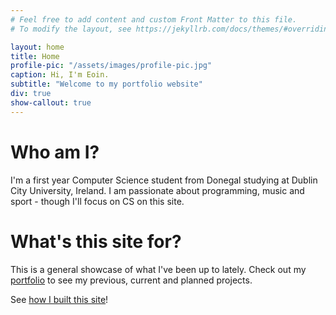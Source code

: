 ```yaml
---
# Feel free to add content and custom Front Matter to this file.
# To modify the layout, see https://jekyllrb.com/docs/themes/#overriding-theme-defaults

layout: home
title: Home
profile-pic: "/assets/images/profile-pic.jpg"
caption: Hi, I'm Eoin.
subtitle: "Welcome to my portfolio website"
div: true
show-callout: true
---
```

# Who am I?
I'm a first year Computer Science student from Donegal studying at Dublin City University, Ireland. I am passionate about programming, music and sport - though I'll focus on CS on this site.


# What's this site for?
This is a general showcase of what I've been up to lately. Check out my [portfolio](/portfolio) to see my previous, current and planned projects.

See [how I built this site](/posts/how-i-built-my-website.html)!